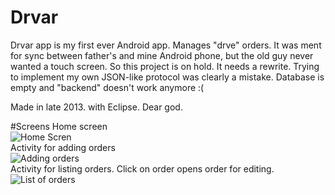 # Drvar
Drvar app is my first ever Android app. Manages "drve" orders. It was ment for sync between father's and mine Android phone, but the old guy never wanted a touch screen. So this project is on hold. It needs a rewrite. Trying to implement my own JSON-like protocol was clearly a mistake. Database is empty and "backend" doesn't work anymore :(

Made in late 2013. with Eclipse. Dear god.

#Screens
Home screen  
![Home Scren](https://cloud.githubusercontent.com/assets/7703090/15180680/5730e33a-1783-11e6-871d-179eebc84b7b.png)  
Activity for adding orders  
![Adding orders](https://cloud.githubusercontent.com/assets/7703090/15180681/5735ce72-1783-11e6-957a-31ae02707b08.png)  
Activity for listing orders. Click on order opens order for editing.  
![List of orders](https://cloud.githubusercontent.com/assets/7703090/15180682/573a5a3c-1783-11e6-915b-55c821b17c11.png)  
